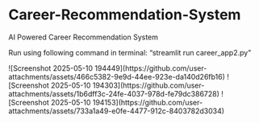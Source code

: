 # Career-Recommendation-System
AI Powered Career Recommendation System
<p>Run using following command in terminal: “streamlit run career_app2.py”</p>
![Screenshot 2025-05-10 194449](https://github.com/user-attachments/assets/466c5382-9e9d-44ee-923e-da140d26fb16)
![Screenshot 2025-05-10 194303](https://github.com/user-attachments/assets/1b6dff3c-24fe-4037-978d-fe79dc386728)
![Screenshot 2025-05-10 194153](https://github.com/user-attachments/assets/733a1a49-e0fe-4477-912c-8403782d3034)
